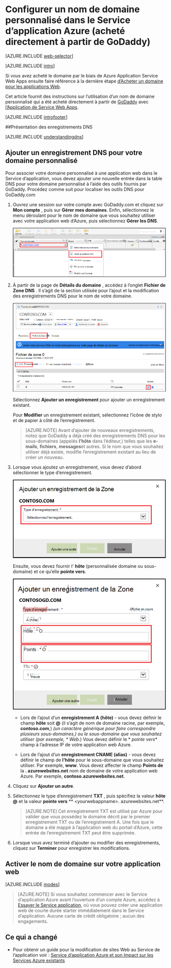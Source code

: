<properties
    pageTitle="Configurer un nom de domaine personnalisé dans le Service d’application Azure (GoDaddy)"
    description="Apprenez à utiliser un nom de domaine à partir de GoDaddy avec Azure Web Apps"
    services="app-service"
    documentationCenter=""
    authors="erikre"
    manager="wpickett"
    editor="jimbe"/>

<tags
    ms.service="app-service"
    ms.workload="na"
    ms.tgt_pltfrm="na"
    ms.devlang="na"
    ms.topic="article"
    ms.date="01/12/2016"
    ms.author="cephalin"/>

# <a name="configure-a-custom-domain-name-in-azure-app-service-purchased-directly-from-godaddy"></a>Configurer un nom de domaine personnalisé dans le Service d’application Azure (acheté directement à partir de GoDaddy)

[AZURE.INCLUDE [web-selector](../../includes/websites-custom-domain-selector.md)]

[AZURE.INCLUDE [intro](../../includes/custom-dns-web-site-intro.md)]

Si vous avez acheté le domaine par le biais de Azure Application Service Web Apps ensuite faire référence à la dernière étape [d’Acheter un domaine pour les applications Web](custom-dns-web-site-buydomains-web-app.md).

Cet article fournit des instructions sur l’utilisation d’un nom de domaine personnalisé qui a été acheté directement à partir de [GoDaddy](https://godaddy.com) avec [l’Application de Service Web Apps](http://go.microsoft.com/fwlink/?LinkId=529714).

[AZURE.INCLUDE [introfooter](../../includes/custom-dns-web-site-intro-notes.md)]

<a name="understanding-records"></a>
##<a name="understanding-dns-records"></a>Présentation des enregistrements DNS

[AZURE.INCLUDE [understandingdns](../../includes/custom-dns-web-site-understanding-dns-raw.md)]

<a name="bkmk_configurecname"></a>
## <a name="add-a-dns-record-for-your-custom-domain"></a>Ajouter un enregistrement DNS pour votre domaine personnalisé

Pour associer votre domaine personnalisé à une application web dans le Service d’application, vous devez ajouter une nouvelle entrée dans la table DNS pour votre domaine personnalisé à l’aide des outils fournis par GoDaddy. Procédez comme suit pour localiser les outils DNS pour GoDaddy.com

1. Ouvrez une session sur votre compte avec GoDaddy.com et cliquez sur **Mon compte** , puis sur **Gérer mes domaines**. Enfin, sélectionnez le menu déroulant pour le nom de domaine que vous souhaitez utiliser avec votre application web d’Azure, puis sélectionnez **Gérer les DNS**.

    ![page de domaine personnalisé pour GoDaddy](./media/web-sites-godaddy-custom-domain-name/godaddy-customdomain.png)

2. À partir de la page de **Détails du domaine** , accédez à l’onglet **Fichier de Zone DNS** . Il s’agit de la section utilisée pour l’ajout et la modification des enregistrements DNS pour le nom de votre domaine.

    ![Onglet fichier de Zone DNS](./media/web-sites-godaddy-custom-domain-name/godaddy-zonetab.png)

    Sélectionnez **Ajouter un enregistrement** pour ajouter un enregistrement existant.

    Pour **Modifier** un enregistrement existant, sélectionnez l’icône de stylo et de papier à côté de l’enregistrement.

    > [AZURE.NOTE] Avant d’ajouter de nouveaux enregistrements, notez que GoDaddy a déjà créé des enregistrements DNS pour les sous-domaines (appelés **l’hôte** dans l’éditeur,) telles que les **e-mails**, **fichiers**, **messages**et autres. Si le nom que vous souhaitez utiliser déjà existe, modifie l’enregistrement existant au lieu de créer un nouveau.

4. Lorsque vous ajoutez un enregistrement, vous devez d’abord sélectionner le type d’enregistrement.

    ![Sélectionnez le type d’enregistrement](./media/web-sites-godaddy-custom-domain-name/godaddy-selectrecordtype.png)

    Ensuite, vous devez fournir l' **hôte** (personnalisée domaine ou sous-domaine) et ce qu’elle **pointe vers**.

    ![Ajouter un enregistrement de la zone](./media/web-sites-godaddy-custom-domain-name/godaddy-addzonerecord.png)

    * Lors de l’ajout d’un **enregistrement A (hôte)** - vous devez définir le champ **hôte** soit **@** (il s’agit de nom de domaine racine, par exemple, **contoso.com**,) *(un caractère générique pour faire correspondre plusieurs sous-domaines,) ou le sous-domaine que vous souhaitez utiliser (par exemple, * *Web**.) Vous devez définir le * *pointe vers** champ à l’adresse IP de votre application web Azure.

    * Lors de l’ajout d’un **enregistrement CNAME (alias)** - vous devez définir le champ de **l’hôte** pour le sous-domaine que vous souhaitez utiliser. Par exemple, **www**. Vous devez affecter le champ **Points de** la **. azurewebsites.net** nom de domaine de votre application web Azure. Par exemple, **contoso.azurewebsites.net**.

5. Cliquez sur **Ajouter un autre**.
6. Sélectionnez le type d’enregistrement **TXT** , puis spécifiez la valeur **hôte** **@** et la valeur **pointe vers** ** &lt;yourwebappname&gt;. azurewebsites.net**.

    > [AZURE.NOTE] Cet enregistrement TXT est utilisé par Azure pour valider que vous possédez le domaine décrit par le premier enregistrement TXT ou de l’enregistrement A. Une fois que le domaine a été mappé à l’application web du portail d’Azure, cette entrée de l’enregistrement TXT peut être supprimée.

5. Lorsque vous avez terminé d’ajouter ou modifier des enregistrements, cliquez sur **Terminer** pour enregistrer les modifications.

<a name="enabledomain"></a>
## <a name="enable-the-domain-name-on-your-web-app"></a>Activer le nom de domaine sur votre application web

[AZURE.INCLUDE [modes](../../includes/custom-dns-web-site-enable-on-web-site.md)]

>[AZURE.NOTE] Si vous souhaitez commencer avec le Service d’application Azure avant l’ouverture d’un compte Azure, accédez à [Essayer le Service application](http://go.microsoft.com/fwlink/?LinkId=523751), où vous pouvez créer une application web de courte durée starter immédiatement dans le Service d’application. Aucune carte de crédit obligatoire ; aucun des engagements.

## <a name="whats-changed"></a>Ce qui a changé
* Pour obtenir un guide pour la modification de sites Web au Service de l’application voir : [Service d’application Azure et son Impact sur les Services Azure existants](http://go.microsoft.com/fwlink/?LinkId=529714)

